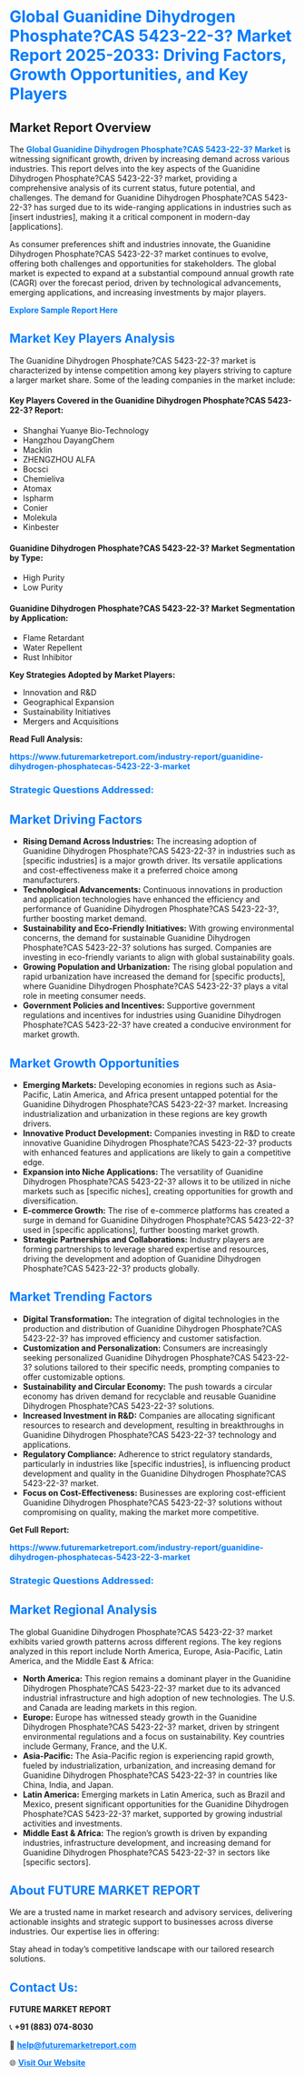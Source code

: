 <h1 style="color: #007BFF;">Global Guanidine Dihydrogen Phosphate?CAS 5423-22-3? Market Report 2025-2033: Driving Factors, Growth Opportunities, and Key Players</h1>

<section id="overview">
<h2>Market Report Overview</h2>
<p>The <a href="https://www.futuremarketreport.com/industry-report/guanidine-dihydrogen-phosphatecas-5423-22-3-market" style="color: #007BFF; text-decoration: none;"><strong>Global Guanidine Dihydrogen Phosphate?CAS 5423-22-3? Market</strong></a> is witnessing significant growth, driven by increasing demand across various industries. This report delves into the key aspects of the Guanidine Dihydrogen Phosphate?CAS 5423-22-3? market, providing a comprehensive analysis of its current status, future potential, and challenges. The demand for Guanidine Dihydrogen Phosphate?CAS 5423-22-3? has surged due to its wide-ranging applications in industries such as [insert industries], making it a critical component in modern-day [applications].</p>
<p>As consumer preferences shift and industries innovate, the Guanidine Dihydrogen Phosphate?CAS 5423-22-3? market continues to evolve, offering both challenges and opportunities for stakeholders. The global market is expected to expand at a substantial compound annual growth rate (CAGR) over the forecast period, driven by technological advancements, emerging applications, and increasing investments by major players.</p>
</section>

<section id="overview">
<p><a href="https://www.futuremarketreport.com/request-sample/reportId=92641" style="color: #007BFF; text-decoration: none;"><strong>Explore Sample Report Here</strong></a></p>
</section>

<section id="key-players">
<h2 style="color: #007BFF;">Market Key Players Analysis</h2>
<p>The Guanidine Dihydrogen Phosphate?CAS 5423-22-3? market is characterized by intense competition among key players striving to capture a larger market share. Some of the leading companies in the market include:</p>
<h4>Key Players Covered in the Guanidine Dihydrogen Phosphate?CAS 5423-22-3? Report:</h4>
<ul><li>Shanghai Yuanye Bio-Technology</li><li>Hangzhou DayangChem</li><li>Macklin</li><li>ZHENGZHOU ALFA</li><li>Bocsci</li><li>Chemieliva</li><li>Atomax</li><li>Ispharm</li><li>Conier</li><li>Molekula</li><li>Kinbester</li></ul>
<h4>Guanidine Dihydrogen Phosphate?CAS 5423-22-3? Market Segmentation by Type:</h4>
<ul><li>High Purity</li><li>Low Purity</li></ul>

<h4>Guanidine Dihydrogen Phosphate?CAS 5423-22-3? Market Segmentation by Application:</h4>
<ul><li>Flame Retardant</li><li>Water Repellent</li><li>Rust Inhibitor</li></ul>
<p><strong>Key Strategies Adopted by Market Players:</strong></p>
<ul>
<li>Innovation and R&D</li>
<li>Geographical Expansion</li>
<li>Sustainability Initiatives</li>
<li>Mergers and Acquisitions</li>
</ul>
</section>

<section>
<p><strong>Read Full Analysis: </strong></p><a href="https://www.futuremarketreport.com/industry-report/guanidine-dihydrogen-phosphatecas-5423-22-3-market" style="color: #007BFF; text-decoration: none;"><strong>https://www.futuremarketreport.com/industry-report/guanidine-dihydrogen-phosphatecas-5423-22-3-market</strong></a>
<h3 style="color: #007BFF;">Strategic Questions Addressed:</h3>
</section>

<section id="driving-factors">
<h2 style="color: #007BFF;">Market Driving Factors</h2>
<ul>
<li><strong>Rising Demand Across Industries:</strong> The increasing adoption of Guanidine Dihydrogen Phosphate?CAS 5423-22-3? in industries such as [specific industries] is a major growth driver. Its versatile applications and cost-effectiveness make it a preferred choice among manufacturers.</li>
<li><strong>Technological Advancements:</strong> Continuous innovations in production and application technologies have enhanced the efficiency and performance of Guanidine Dihydrogen Phosphate?CAS 5423-22-3?, further boosting market demand.</li>
<li><strong>Sustainability and Eco-Friendly Initiatives:</strong> With growing environmental concerns, the demand for sustainable Guanidine Dihydrogen Phosphate?CAS 5423-22-3? solutions has surged. Companies are investing in eco-friendly variants to align with global sustainability goals.</li>
<li><strong>Growing Population and Urbanization:</strong> The rising global population and rapid urbanization have increased the demand for [specific products], where Guanidine Dihydrogen Phosphate?CAS 5423-22-3? plays a vital role in meeting consumer needs.</li>
<li><strong>Government Policies and Incentives:</strong> Supportive government regulations and incentives for industries using Guanidine Dihydrogen Phosphate?CAS 5423-22-3? have created a conducive environment for market growth.</li>
</ul>
</section>

<section id="growth-opportunities">
<h2 style="color: #007BFF;">Market Growth Opportunities</h2>
<ul>
<li><strong>Emerging Markets:</strong> Developing economies in regions such as Asia-Pacific, Latin America, and Africa present untapped potential for the Guanidine Dihydrogen Phosphate?CAS 5423-22-3? market. Increasing industrialization and urbanization in these regions are key growth drivers.</li>
<li><strong>Innovative Product Development:</strong> Companies investing in R&D to create innovative Guanidine Dihydrogen Phosphate?CAS 5423-22-3? products with enhanced features and applications are likely to gain a competitive edge.</li>
<li><strong>Expansion into Niche Applications:</strong> The versatility of Guanidine Dihydrogen Phosphate?CAS 5423-22-3? allows it to be utilized in niche markets such as [specific niches], creating opportunities for growth and diversification.</li>
<li><strong>E-commerce Growth:</strong> The rise of e-commerce platforms has created a surge in demand for Guanidine Dihydrogen Phosphate?CAS 5423-22-3? used in [specific applications], further boosting market growth.</li>
<li><strong>Strategic Partnerships and Collaborations:</strong> Industry players are forming partnerships to leverage shared expertise and resources, driving the development and adoption of Guanidine Dihydrogen Phosphate?CAS 5423-22-3? products globally.</li>
</ul>
</section>

<section id="trending-factors">
<h2 style="color: #007BFF;">Market Trending Factors</h2>
<ul>
<li><strong>Digital Transformation:</strong> The integration of digital technologies in the production and distribution of Guanidine Dihydrogen Phosphate?CAS 5423-22-3? has improved efficiency and customer satisfaction.</li>
<li><strong>Customization and Personalization:</strong> Consumers are increasingly seeking personalized Guanidine Dihydrogen Phosphate?CAS 5423-22-3? solutions tailored to their specific needs, prompting companies to offer customizable options.</li>
<li><strong>Sustainability and Circular Economy:</strong> The push towards a circular economy has driven demand for recyclable and reusable Guanidine Dihydrogen Phosphate?CAS 5423-22-3? solutions.</li>
<li><strong>Increased Investment in R&D:</strong> Companies are allocating significant resources to research and development, resulting in breakthroughs in Guanidine Dihydrogen Phosphate?CAS 5423-22-3? technology and applications.</li>
<li><strong>Regulatory Compliance:</strong> Adherence to strict regulatory standards, particularly in industries like [specific industries], is influencing product development and quality in the Guanidine Dihydrogen Phosphate?CAS 5423-22-3? market.</li>
<li><strong>Focus on Cost-Effectiveness:</strong> Businesses are exploring cost-efficient Guanidine Dihydrogen Phosphate?CAS 5423-22-3? solutions without compromising on quality, making the market more competitive.</li>
</ul>
</section>

<section>
<p><strong>Get Full Report: </strong></p><a href="https://www.futuremarketreport.com/industry-report/guanidine-dihydrogen-phosphatecas-5423-22-3-market" style="color: #007BFF; text-decoration: none;"><strong>https://www.futuremarketreport.com/industry-report/guanidine-dihydrogen-phosphatecas-5423-22-3-market</strong></a>
<h3 style="color: #007BFF;">Strategic Questions Addressed:</h3>
</section>


<section id="regional-analysis">
<h2 style="color: #007BFF;">Market Regional Analysis</h2>
<p>The global Guanidine Dihydrogen Phosphate?CAS 5423-22-3? market exhibits varied growth patterns across different regions. The key regions analyzed in this report include North America, Europe, Asia-Pacific, Latin America, and the Middle East & Africa:</p>
<ul>
<li><strong>North America:</strong> This region remains a dominant player in the Guanidine Dihydrogen Phosphate?CAS 5423-22-3? market due to its advanced industrial infrastructure and high adoption of new technologies. The U.S. and Canada are leading markets in this region.</li>
<li><strong>Europe:</strong> Europe has witnessed steady growth in the Guanidine Dihydrogen Phosphate?CAS 5423-22-3? market, driven by stringent environmental regulations and a focus on sustainability. Key countries include Germany, France, and the U.K.</li>
<li><strong>Asia-Pacific:</strong> The Asia-Pacific region is experiencing rapid growth, fueled by industrialization, urbanization, and increasing demand for Guanidine Dihydrogen Phosphate?CAS 5423-22-3? in countries like China, India, and Japan.</li>
<li><strong>Latin America:</strong> Emerging markets in Latin America, such as Brazil and Mexico, present significant opportunities for the Guanidine Dihydrogen Phosphate?CAS 5423-22-3? market, supported by growing industrial activities and investments.</li>
<li><strong>Middle East & Africa:</strong> The region’s growth is driven by expanding industries, infrastructure development, and increasing demand for Guanidine Dihydrogen Phosphate?CAS 5423-22-3? in sectors like [specific sectors].</li>
</ul>
</section>

<footer>
<h2 style="color: #007BFF;">About FUTURE MARKET REPORT</h2>
<p>We are a trusted name in market research and advisory services, delivering actionable insights and strategic support to businesses across diverse industries. Our expertise lies in offering:</p>

<p>Stay ahead in today’s competitive landscape with our tailored research solutions.</p>

<h2 style="color: #007BFF;">Contact Us:</h2>
<p><strong>FUTURE MARKET REPORT</strong></p>
<p>📞 <strong>+91 (883) 074-8030</strong></p>
<p>📧 <strong><a href="mailto:help@futuremarketreport.com" style="color: #007BFF;">help@futuremarketreport.com</a></strong></p>
<p>🌐 <strong><a href="https://www.futuremarketreport.com/" style="color: #007BFF;">Visit Our Website</a></strong></p>
</footer>